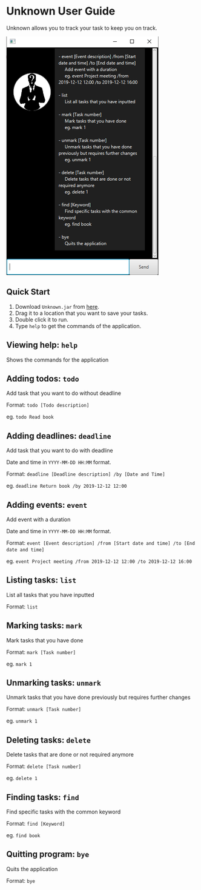 # Unknown User Guide

Unknown allows you to track your task to keep you on track.

![Ui.png](Ui.png)

## Quick Start

1. Download `Unknown.jar` from [here](https://github.com/nobodyishappy/ip/releases/download/A-UserGuide/Unknown.jar).
2. Drag it to a location that you want to save your tasks.
3. Double click it to run.
4. Type `help` to get the commands of the application.

## Viewing help: `help`

Shows the commands for the application

## Adding todos: `todo`

Add task that you want to do without deadline

Format: `todo [Todo description]`

eg. `todo Read book`

## Adding deadlines: `deadline`

Add task that you want to do with deadline

Date and time in `YYYY-MM-DD HH:MM` format.

Format: `deadline [Deadline description] /by [Date and Time]`

eg. `deadline Return book /by 2019-12-12 12:00`

## Adding events: `event`

Add event with a duration

Date and time in `YYYY-MM-DD HH:MM` format.

Format: `event [Event description] /from [Start date and time] /to [End date and time]`

eg. `event Project meeting /from 2019-12-12 12:00 /to 2019-12-12 16:00`

## Listing tasks: `list`

List all tasks that you have inputted

Format: `list`

## Marking tasks: `mark`

Mark tasks that you have done

Format: `mark [Task number]`

eg. `mark 1`

## Unmarking tasks: `unmark`

Unmark tasks that you have done previously but requires further changes

Format: `unmark [Task number]`

eg. `unmark 1`

## Deleting tasks: `delete`

Delete tasks that are done or not required anymore

Format: `delete [Task number]`

eg. `delete 1`

## Finding tasks: `find`

Find specific tasks with the common keyword

Format: `find [Keyword]`

eg. `find book`

## Quitting program: `bye`

Quits the application

Format: `bye`


